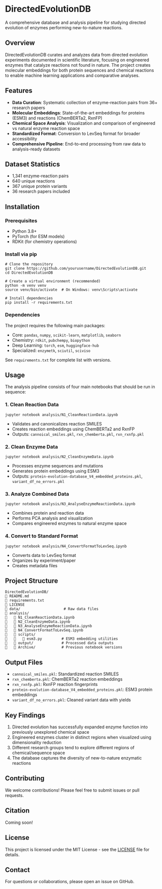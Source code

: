 # DirectedEvolutionDB

A comprehensive database and analysis pipeline for studying directed evolution of enzymes performing new-to-nature reactions.

## Overview  

DirectedEvolutionDB curates and analyzes data from directed evolution experiments documented in scientific literature, focusing on engineered enzymes that catalyze reactions not found in nature. The project creates molecular embeddings for both protein sequences and chemical reactions to enable machine learning applications and comparative analyses.

## Features 

- **Data Curation**: Systematic collection of enzyme-reaction pairs from 36+ research papers
- **Molecular Embeddings**: State-of-the-art embeddings for proteins (ESM3) and reactions (ChemBERTa2, RxnFP)
- **Chemical Space Analysis**: Visualization and comparison of engineered vs natural enzyme reaction space
- **Standardized Format**: Conversion to LevSeq format for broader accessibility
- **Comprehensive Pipeline**: End-to-end processing from raw data to analysis-ready datasets

## Dataset Statistics  

- 1,341 enzyme-reaction pairs
- 640 unique reactions
- 367 unique protein variants
- 36 research papers included

## Installation  

### Prerequisites  

- Python 3.8+
- PyTorch (for ESM models)
- RDKit (for chemistry operations)

### Install via pip  


```
# Clone the repository
git clone https://github.com/yourusername/DirectedEvolutionDB.git
cd DirectedEvolutionDB

# Create a virtual environment (recommended)
python -m venv venv
source venv/bin/activate  # On Windows: venv\Scripts\activate

# Install dependencies
pip install -r requirements.txt
```

### Dependencies  

The project requires the following main packages:
- Core: `pandas`, `numpy`, `scikit-learn`, `matplotlib`, `seaborn`
- Chemistry: `rdkit`, `pubchempy`, `biopython`
- Deep Learning: `torch`, `esm`, `huggingface-hub`
- Specialized: `enzymetk`, `sciutil`, `sciviso`

See `requirements.txt` for complete list with versions.

## Usage  

The analysis pipeline consists of four main notebooks that should be run in sequence:

### 1. Clean Reaction Data  
```
jupyter notebook analysis/N1_CleanReactionData.ipynb
```
- Validates and canonicalizes reaction SMILES
- Creates reaction embeddings using ChemBERTa2 and RxnFP
- Outputs: `cannoical_smiles.pkl`, `rxn_chemberta.pkl`, `rxn_rxnfp.pkl`

### 2. Clean Enzyme Data 

```
jupyter notebook analysis/N2_CleanEnzymeData.ipynb
```

- Processes enzyme sequences and mutations
- Generates protein embeddings using ESM3
- Outputs: `protein-evolution-database_V4_embedded_proteins.pkl`, `variant_df_no_errors.pkl`

### 3. Analyze Combined Data  

```
jupyter notebook analysis/N3_AnalyseEnzymeReactionData.ipynb
```

- Combines protein and reaction data
- Performs PCA analysis and visualization
- Compares engineered enzymes to natural enzyme space

### 4. Convert to Standard Format  

```
jupyter notebook analysis/N4_ConvertFormatToLevSeq.ipynb
```
- Converts data to LevSeq format
- Organizes by experiment/paper
- Creates metadata files

## Project Structure  


```
DirectedEvolutionDB/
   README.md
   requirements.txt
   LICENSE
   data/                    # Raw data files
   analysis/
      N1_CleanReactionData.ipynb
      N2_CleanEnzymeData.ipynb
      N3_AnalyseEnzymeReactionData.ipynb
      N4_ConvertFormatToLevSeq.ipynb
      scripts/
         esm3.py         # ESM3 embedding utilities
      output/             # Processed data outputs
      Archive/            # Previous notebook versions
```

## Output Files  


- `cannoical_smiles.pkl`: Standardized reaction SMILES
- `rxn_chemberta.pkl`: ChemBERTa2 reaction embeddings
- `rxn_rxnfp.pkl`: RxnFP reaction fingerprints
- `protein-evolution-database_V4_embedded_proteins.pkl`: ESM3 protein embeddings
- `variant_df_no_errors.pkl`: Cleaned variant data with yields

## Key Findings  


1. Directed evolution has successfully expanded enzyme function into previously unexplored chemical space
2. Engineered enzymes cluster in distinct regions when visualized using dimensionality reduction
3. Different research groups tend to explore different regions of chemical/sequence space
4. The database captures the diversity of new-to-nature enzymatic reactions

## Contributing  


We welcome contributions! Please feel free to submit issues or pull requests.

## Citation

Coming soon!

## License

This project is licensed under the MIT License - see the [LICENSE](LICENSE) file for details.

## Contact

For questions or collaborations, please open an issue on GitHub.
